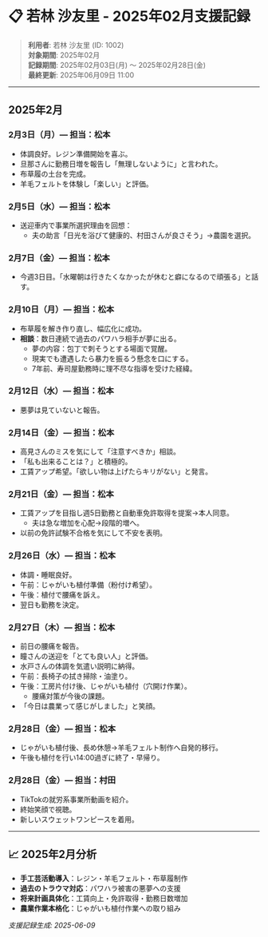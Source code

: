 # 📋 若林 沙友里 - 2025年02月支援記録

> **利用者**: 若林 沙友里 (ID: 1002)  
> **対象期間**: 2025年02月  
> **記録期間**: 2025年02月03日(月) ～ 2025年02月28日(金)  
> **最終更新**: 2025年06月09日 11:00

---

## 2025年2月

### 2月3日（月）― 担当：松本
- 体調良好。レジン準備開始を喜ぶ。
- 旦那さんに勤務日増を報告し「無理しないように」と言われた。
- 布草履の土台を完成。
- 羊毛フェルトを体験し「楽しい」と評価。

### 2月5日（水）― 担当：松本
- 送迎車内で事業所選択理由を回想：
  - 夫の助言「日光を浴びて健康的、村田さんが良さそう」→農園を選択。

### 2月7日（金）― 担当：松本
- 今週3日目。「水曜朝は行きたくなかったが休むと癖になるので頑張る」と話す。

### 2月10日（月）― 担当：松本
- 布草履を解き作り直し、幅広化に成功。
- **相談**：数日連続で過去のパワハラ相手が夢に出る。
  - 夢の内容：包丁で刺そうとする場面で覚醒。
  - 現実でも遭遇したら暴力を振るう懸念を口にする。
  - 7年前、寿司屋勤務時に理不尽な指導を受けた経緯。

### 2月12日（水）― 担当：松本
- 悪夢は見ていないと報告。

### 2月14日（金）― 担当：松本
- 高見さんのミスを気にして「注意すべきか」相談。
- 「私も出来ることは？」と積極的。
- 工賃アップ希望。「欲しい物は上げたらキリがない」と発言。

### 2月21日（金）― 担当：松本
- 工賃アップを目指し週5日勤務と自動車免許取得を提案→本人同意。
  - 夫は急な増加を心配→段階的増へ。
- 以前の免許試験不合格を気にして不安を表明。

### 2月26日（水）― 担当：松本
- 体調・睡眠良好。
- 午前：じゃがいも植付準備（粉付け希望）。
- 午後：植付で腰痛を訴え。
- 翌日も勤務を決定。

### 2月27日（木）― 担当：松本
- 前日の腰痛を報告。
- 瞳さんの送迎を「とても良い人」と評価。
- 水戸さんの体調を気遣い説明に納得。
- 午前：長椅子の拭き掃除・油塗り。
- 午後：工房片付け後、じゃがいも植付（穴開け作業）。
  - 腰痛対策が今後の課題。
- 「今日は農業って感じがしました」と笑顔。

### 2月28日（金）― 担当：松本
- じゃがいも植付後、長め休憩→羊毛フェルト制作へ自発的移行。
- 午後も植付を行い14:00過ぎに終了・早帰り。

### 2月28日（金）― 担当：村田
- TikTokの就労系事業所動画を紹介。
- 終始笑顔で視聴。
- 新しいスウェットワンピースを着用。

---

## 📈 2025年2月分析
- **手工芸活動導入**：レジン・羊毛フェルト・布草履制作
- **過去のトラウマ対応**：パワハラ被害の悪夢への支援
- **将来計画具体化**：工賃向上・免許取得・勤務日数増加
- **農業作業本格化**：じゃがいも植付作業への取り組み

*支援記録生成: 2025-06-09*